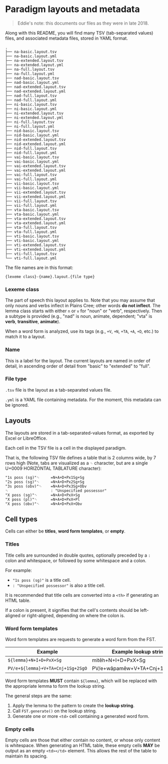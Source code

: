 Paradigm layouts and metadata
=============================

> Eddie's note: this documents our files as they were in late 2018.

Along with this README, you will find many TSV (tab-separated values)
files, and associated metadata files, stored in YAML format.

    .
    ├── na-basic.layout.tsv
    ├── na-basic.layout.yml
    ├── na-extended.layout.tsv
    ├── na-extended.layout.yml
    ├── na-full.layout.tsv
    ├── na-full.layout.yml
    ├── nad-basic.layout.tsv
    ├── nad-basic.layout.yml
    ├── nad-extended.layout.tsv
    ├── nad-extended.layout.yml
    ├── nad-full.layout.tsv
    ├── nad-full.layout.yml
    ├── ni-basic.layout.tsv
    ├── ni-basic.layout.yml
    ├── ni-extended.layout.tsv
    ├── ni-extended.layout.yml
    ├── ni-full.layout.tsv
    ├── ni-full.layout.yml
    ├── nid-basic.layout.tsv
    ├── nid-basic.layout.yml
    ├── nid-extended.layout.tsv
    ├── nid-extended.layout.yml
    ├── nid-full.layout.tsv
    ├── nid-full.layout.yml
    ├── vai-basic.layout.tsv
    ├── vai-basic.layout.yml
    ├── vai-extended.layout.tsv
    ├── vai-extended.layout.yml
    ├── vai-full.layout.tsv
    ├── vai-full.layout.yml
    ├── vii-basic.layout.tsv
    ├── vii-basic.layout.yml
    ├── vii-extended.layout.tsv
    ├── vii-extended.layout.yml
    ├── vii-full.layout.tsv
    ├── vii-full.layout.yml
    ├── vta-basic.layout.tsv
    ├── vta-basic.layout.yml
    ├── vta-extended.layout.tsv
    ├── vta-extended.layout.yml
    ├── vta-full.layout.tsv
    ├── vta-full.layout.yml
    ├── vti-basic.layout.tsv
    ├── vti-basic.layout.yml
    ├── vti-extended.layout.tsv
    ├── vti-extended.layout.yml
    ├── vti-full.layout.tsv
    └── vti-full.layout.yml

The file names are in this format:

    {lexeme class}-{name}.layout.{file type}

### Lexeme class

The part of speech this layout applies to. Note that you may assume that
only nouns and verbs inflect in Plains Cree; other words **do not
inflect**. The lemma class starts with either `n` or `v` for "noun" or
"verb", respectively. Then a subtype is provided (e.g., "nad" is noun,
animate, dependent; "vta" is **verb**, **transitive**, **animate**).

When a word form is analyzed, use its tags (e.g., `+V`, `+N`, `+TA`,
`+A`, `+D`, etc.) to match it to a layout.

### Name

This is a label for the layout. The current layouts are named in order
of detail, in ascending order of detail from "basic" to "extended" to
"full".

### File type

`.tsv` file is the layout as a tab-separated values file.

`.yml` is a YAML file containing metadata. For the moment, this metadata
can be ignored.


Layouts
-------

The layouts are stored in a tab-separated-values format, as exported by
Excel or LibreOffice.

Each cell in the TSV file is a cell in the displayed paradigm.

That is, the following TSV file defines a table that is 2 columns wide,
by 7 rows high (Note, tabs are visualized as a `␉` character, but are
a single U+0009 HORIZONTAL TABLATURE character):

    "1s poss (sg)"␉     =N+A+D+Px1Sg+Sg
    "2s poss (sg)"␉     =N+A+D+Px2Sg+Sg
    "3s poss (obv)"␉    =N+A+D+Px3Sg+Obv
    ␉                   : "Unspecified possessor"
    "X poss (sg)"␉      =N+A+D+PxX+Sg
    "X poss (pl)"␉      =N+A+D+PxX+Pl
    "X poss (obv)"␉     =N+A+D+PxX+Obv

Cell types
----------

Cells can either be **titles**, **word form templates**, or **empty**.

### Titles

Title cells are surrounded in double quotes, optionally preceded by
a `:` colon and whitespace, or followed by some whitespace and a colon.

For example:

 - `"1s poss (sg)"` is a title cell.
 - `: "Unspecified possessor"` is also a title cell.

It is recommended that title cells are converted into a `<th>` if
generating an HTML table.

If a colon is present, it signifies that the cell's contents should be
left-aligned or right-aligned, depending on where the colon is.

### Word form templates

Word form templates are requests to generate a word form from the FST.

| Example                           | Example lookup string              |
|-----------------------------------|------------------------------------|
| `${lemma}+N+I+D+PxX+Sg`           | mitêh+N+I+D+PxX+Sg                 |
| `PV/e+${lemma}+V+TA+Cnj+1Sg+2SgO` | PV/e+wâpamêw+V+TA+Cnj+1Sg+2SgO     |

Word form templates **MUST** contain `${lemma}`, which will be replaced
with the appropriate lemma to form the lookup string.

The general steps are the same:

 1. Apply the lemma to the pattern to create the **lookup string**.
 2. Call `FST.generate()` on the lookup string.
 3. Generate one or more `<td>` cell containing a generated word form.

### Empty cells

Empty cells are those that either contain no content, or whose only
content is whitespace. When generating an HTML table, these empty cells
**MAY** be output as an empty `<td></td>` element. This allows the rest
of the table to maintain its spacing.

